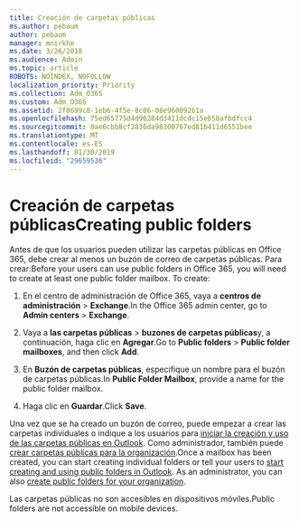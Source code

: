 ```yaml
---
title: Creación de carpetas públicas
ms.author: pebaum
author: pebaum
manager: mnirkhe
ms.date: 3/26/2018
ms.audience: Admin
ms.topic: article
ROBOTS: NOINDEX, NOFOLLOW
localization_priority: Priority
ms.collection: Adm_O365
ms.custom: Adm_O365
ms.assetid: 2f8699c8-1eb6-4f5e-8c06-08e960092b1a
ms.openlocfilehash: 75ed65775d4d96284d3411dcdc15eb58afbdfcc4
ms.sourcegitcommit: 0ae6cbb8cf2836da98300767ed81b411d6551bee
ms.translationtype: MT
ms.contentlocale: es-ES
ms.lasthandoff: 01/30/2019
ms.locfileid: "29659536"
---
```

# <a name="creating-public-folders"></a><span data-ttu-id="6e01d-102">Creación de carpetas públicas</span><span class="sxs-lookup"><span data-stu-id="6e01d-102">Creating public folders</span></span>

<span data-ttu-id="6e01d-p101">Antes de que los usuarios pueden utilizar las carpetas públicas en Office 365, debe crear al menos un buzón de correo de carpetas públicas. Para crear:</span><span class="sxs-lookup"><span data-stu-id="6e01d-p101">Before your users can use public folders in Office 365, you will need to create at least one public folder mailbox. To create:</span></span>
  
1. <span data-ttu-id="6e01d-105">En el centro de administración de Office 365, vaya a **centros de administración** \> **Exchange**.</span><span class="sxs-lookup"><span data-stu-id="6e01d-105">In the Office 365 admin center, go to **Admin centers** \> **Exchange**.</span></span>
    
2. <span data-ttu-id="6e01d-106">Vaya a **las carpetas públicas** \> **buzones de carpetas públicas**y, a continuación, haga clic en **Agregar**.</span><span class="sxs-lookup"><span data-stu-id="6e01d-106">Go to **Public folders** \> **Public folder mailboxes**, and then click **Add**.</span></span>
    
3. <span data-ttu-id="6e01d-107">En **Buzón de carpetas públicas**, especifique un nombre para el buzón de carpetas públicas.</span><span class="sxs-lookup"><span data-stu-id="6e01d-107">In **Public Folder Mailbox**, provide a name for the public folder mailbox.</span></span>
    
4. <span data-ttu-id="6e01d-108">Haga clic en **Guardar**.</span><span class="sxs-lookup"><span data-stu-id="6e01d-108">Click **Save**.</span></span>
    
<span data-ttu-id="6e01d-p102">Una vez que se ha creado un buzón de correo, puede empezar a crear las carpetas individuales o indique a los usuarios para [iniciar la creación y uso de las carpetas públicas en Outlook](https://support.office.com/article/Create-and-share-a-public-folder-in-Outlook-a2835011-d524-4a5c-a207-05c159bb2a97). Como administrador, también puede [crear carpetas públicas para la organización](https://technet.microsoft.com/library/bb691104%28v=exchg.150%29.aspx).</span><span class="sxs-lookup"><span data-stu-id="6e01d-p102">Once a mailbox has been created, you can start creating individual folders or tell your users to [start creating and using public folders in Outlook](https://support.office.com/article/Create-and-share-a-public-folder-in-Outlook-a2835011-d524-4a5c-a207-05c159bb2a97). As an administrator, you can also [create public folders for your organization](https://technet.microsoft.com/library/bb691104%28v=exchg.150%29.aspx).</span></span>
  
<span data-ttu-id="6e01d-111">Las carpetas públicas no son accesibles en dispositivos móviles.</span><span class="sxs-lookup"><span data-stu-id="6e01d-111">Public folders are not accessible on mobile devices.</span></span>
  

